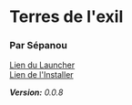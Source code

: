 # Terres de l'exil

### Par Sépanou

[Lien du Launcher](https://github.com/sepanou/Launcher) \
[Lien de l'Installer](https://github.com/sepanou/Installer/releases)

*__Version:__ 0.0.8*
